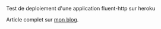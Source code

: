 Test de deploiement d'une application fluent-http sur heroku

Article complet sur [mon blog](http://www.dalichampt.fr/developpement/deployer-une-application-fluenthttp-sur-heroku/).

